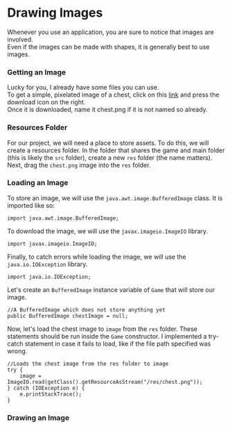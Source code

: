 # Drawing Images

Whenever you use an application, you are sure to notice that images are involved.  
Even if the images can be made with shapes, it is generally best to use images.  

### Getting an Image
Lucky for you, I already have some files you can use.  
To get a simple, pixelated image of a chest, click on this [link](https://github.com/Motirock/An-Introduction-To-Java-Graphics/blob/main/Resources/Images/chest.png) and press the download icon on the right.  
Once it is downloaded, name it chest.png if it is not named so already.  

### Resources Folder

For our project, we will need a place to store assets. To do this, we will create a resources folder. 
In the folder that shares the game and main folder (this is likely the `src` folder), create a new `res` folder (the name matters).  
Next, drag the `chest.png` image into the `res` folder.  

### Loading an Image

To store an image, we will use the `java.awt.image.BufferedImage` class.  It is imported like so:  
    
    import java.awt.image.BufferedImage;
    
To download the image, we will use the `javax.imageio.ImageIO` library.  

    import javax.imageio.ImageIO;
    
Finally, to catch errors while loading the image, we will use the `java.io.IOException` library.  

    import java.io.IOException;

Let's create an `BufferedImage` instance variable of `Game` that will store our image.  
    
    //A BufferedImage which does not store anything yet
    public BufferedImage chestImage = null;
    
Now, let's load the chest image to `image` from the `res` folder. These statements should be run inside the `Game` constructor. I implemented a try-catch statement in case it fails to load, like if the file path specified was wrong.  
    
    //Loads the chest image from the res folder to image
    try {
        image = ImageIO.read(getClass().getResourceAsStream("/res/chest.png"));
    } catch (IOException e) {
        e.printStackTrace();
    }
    
### Drawing an Image
